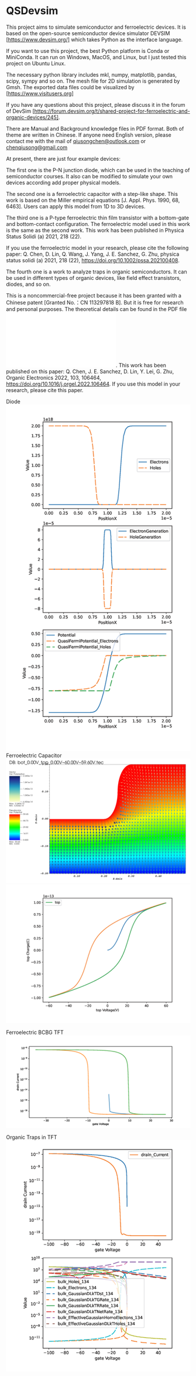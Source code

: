 # QSDevsim

This project aims to simulate semiconductor and ferroelectric devices. It is based on the open-source semiconductor device simulator DEVSIM [https://www.devsim.org/] which takes Python as the interface language.

If you want to use this project, the best Python platform is Conda or MiniConda. It can run on Windows, MacOS, and Linux, but I just tested this project on Ubuntu Linux. 

The necessary python library includes mkl, numpy, matplotlib, pandas, scipy, sympy and so on. The mesh file for 2D simulation is generated by Gmsh. The exported data files could be visualized by [https://www.visitusers.org]

If you have any questions about this project, please discuss it in the forum of DevSim 
[https://forum.devsim.org/t/shared-project-for-ferroelectric-and-organic-devices/245].

There are Manual and Background knowledge files in PDF format. Both of theme are written in Chinese. If anyone need English version, please contact me with the mail of qiusongchen@outlook.com or chenqiusong@gmail.com

At present, there are just four example devices:

The first one is the P-N junction diode, which can be used in the teaching of semiconductor courses.
It also can be modified to simulate your own devices according add proper physical models.

The second one is a ferroelectric capacitor with a step-like shape. This work is based on the Miller empirical equations [J. Appl. Phys. 1990, 68, 6463]. Users can apply this model from 1D to 3D devices.

The third one is a P-type ferroelectric thin film transistor with a bottom-gate and bottom-contact configuration. The ferroelectric model used in this work is the same as the second work. This work has been published in Physica Status Solidi (a) 2021, 218 (22).

If you use the ferroelectric model in your research, please cite the following paper:
Q. Chen, D. Lin, Q. Wang, J. Yang, J. E. Sanchez, G. Zhu, physica status solidi (a) 2021, 218 (22), https://doi.org/10.1002/pssa.202100408.

The fourth one is a work to analyze traps in organic semiconductors. It can be used in different types of organic devices, like field effect transistors, diodes, and so on.

This is a noncommercial-free project because it has been granted with a Chinese patent [Granted No.：CN 113297818 B]. But it is free for research and personal purposes. The theoretical details can be found in the PDF file ![PDF](Example/Organic%20Traps%20in%20TFT/gaussian%20traps-3%20-eng.pdf). This work has been published on this paper: Q. Chen, J. E. Sanchez, D. Lin, Y. Lei, G. Zhu, Organic Electronics 2022, 103, 106464, https://doi.org/10.1016/j.orgel.2022.106464. If you use this model in your research, please cite this paper.

Diode
![image](Example/Diode/bot_0.00V_top_0.00V~-1.00Vpre~-0.70Vmonitor.png)
Ferroelectric Capacitor
![image](Example/Ferroelectric%20Capacitor/Polariztion.png)
![image](Example/Ferroelectric%20Capacitor/bot_0.00V_top_-60.00V~60.00V~60.00V.png)

Ferroelectric BCBG TFT 
![image](Example/Ferroelectric%20TFT%20BCBG/mu1.00e+06D-5G30.0~-35.0_drain_-5.00V_gate_-35.00V~30.00Vback_Reduce_Interval~27.16V.png)

Organic Traps in TFT
![image](Example/Organic%20Traps%20in%20TFT/drain_-0.12V_gate_-100.00V~50.00Vback_6.48e+00~50.00V.png)


